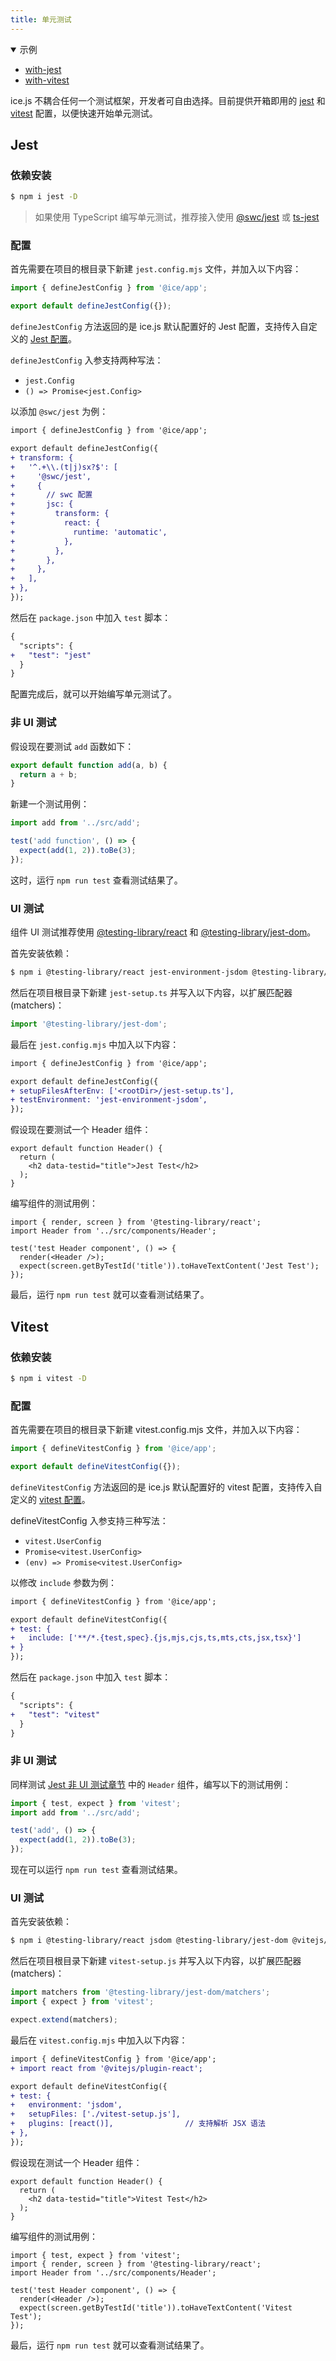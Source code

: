 ```yaml
---
title: 单元测试
---
```


<details open>
  <summary>示例</summary>
  <ul>
    <li>
      <a href="https://github.com/ice-lab/ice-next/tree/master/examples/with-jest" target="_blank" rel="noopener noreferrer">
        with-jest
      </a>
    </li>
    <li>
      <a href="https://github.com/ice-lab/ice-next/tree/master/examples/with-vitest" target="_blank" rel="noopener noreferrer">
        with-vitest
      </a>
    </li>
  </ul>
</details>

ice.js 不耦合任何一个测试框架，开发者可自由选择。目前提供开箱即用的 [jest](https://jestjs.io/) 和 [vitest](https://vitest.dev/) 配置，以便快速开始单元测试。

## Jest

### 依赖安装

```bash
$ npm i jest -D
```

> 如果使用 TypeScript 编写单元测试，推荐接入使用 [@swc/jest](https://swc.rs/docs/usage/jest) 或 [ts-jest](https://kulshekhar.github.io/ts-jest/docs/getting-started/installation)

### 配置

首先需要在项目的根目录下新建 `jest.config.mjs` 文件，并加入以下内容：

```js title="jest.config.mjs"
import { defineJestConfig } from '@ice/app';

export default defineJestConfig({});
```

`defineJestConfig` 方法返回的是 ice.js 默认配置好的 Jest 配置，支持传入自定义的 [Jest 配置](https://jestjs.io/docs/configuration)。

`defineJestConfig` 入参支持两种写法：

- `jest.Config`
- `() => Promise<jest.Config>`

以添加 `@swc/jest` 为例：
```diff title="jest.config.mjs"
import { defineJestConfig } from '@ice/app';

export default defineJestConfig({
+ transform: {
+   '^.+\\.(t|j)sx?$': [
+     '@swc/jest',
+     {
+       // swc 配置
+       jsc: {
+         transform: {
+           react: {
+             runtime: 'automatic',
+           },
+         },
+       },
+     },
+   ],
+ },
});
```

然后在 `package.json` 中加入 `test` 脚本：

```diff title="package.json"
{
  "scripts": {
+   "test": "jest"
  }
}
```

配置完成后，就可以开始编写单元测试了。

### 非 UI 测试

假设现在要测试 `add` 函数如下：

```ts title="src/utils/add.ts"
export default function add(a, b) {
  return a + b;
}
```

新建一个测试用例：

```ts title="tests/add.spec.ts"
import add from '../src/add';

test('add function', () => {
  expect(add(1, 2)).toBe(3);
});
```

这时，运行 `npm run test` 查看测试结果了。

### UI 测试

组件 UI 测试推荐使用 [@testing-library/react](https://www.npmjs.com/package/@testing-library/react) 和 [@testing-library/jest-dom](https://www.npmjs.com/package/@testing-library/jest-dom)。

首先安装依赖：

```bash
$ npm i @testing-library/react jest-environment-jsdom @testing-library/jest-dom -D
```

然后在项目根目录下新建 `jest-setup.ts` 并写入以下内容，以扩展匹配器(matchers)：
```ts title="jest-setup.ts"
import '@testing-library/jest-dom';
```

最后在 `jest.config.mjs` 中加入以下内容：
```diff title="jest.config.mjs"
import { defineJestConfig } from '@ice/app';

export default defineJestConfig({
+ setupFilesAfterEnv: ['<rootDir>/jest-setup.ts'],
+ testEnvironment: 'jest-environment-jsdom',
});
```

假设现在要测试一个 Header 组件：
```tsx title="src/components/Header.tsx"
export default function Header() {
  return (
    <h2 data-testid="title">Jest Test</h2>
  );
}
```

编写组件的测试用例：
```tsx title="tests/Header.spec.tsx"
import { render, screen } from '@testing-library/react';
import Header from '../src/components/Header';

test('test Header component', () => {
  render(<Header />);
  expect(screen.getByTestId('title')).toHaveTextContent('Jest Test');
});
```

最后，运行 `npm run test` 就可以查看测试结果了。

## Vitest

### 依赖安装

```bash
$ npm i vitest -D
```

### 配置

首先需要在项目的根目录下新建 vitest.config.mjs 文件，并加入以下内容：

```js title="vitest.config.mjs"
import { defineVitestConfig } from '@ice/app';

export default defineVitestConfig({});
```
`defineVitestConfig` 方法返回的是 ice.js 默认配置好的 vitest 配置，支持传入自定义的 [vitest 配置](https://vitest.dev/config/)。

defineVitestConfig 入参支持三种写法：

- `vitest.UserConfig`
- `Promise<vitest.UserConfig>`
- `(env) => Promise<vitest.UserConfig>`

以修改 `include` 参数为例：

```diff title="vitest.config.mjs"
import { defineVitestConfig } from '@ice/app';

export default defineVitestConfig({
+ test: {
+   include: ['**/*.{test,spec}.{js,mjs,cjs,ts,mts,cts,jsx,tsx}']
+ }
});
```
然后在 `package.json` 中加入 `test` 脚本：

```diff title="package.json"
{
  "scripts": {
+   "test": "vitest"
  }
}
```
### 非 UI 测试

同样测试 [Jest 非 UI 测试章节](#非-ui-测试) 中的 `Header` 组件，编写以下的测试用例：

```ts title="tests/add.spec.ts"
import { test, expect } from 'vitest';
import add from '../src/add';

test('add', () => {
  expect(add(1, 2)).toBe(3);
});
```

现在可以运行 `npm run test` 查看测试结果。

### UI 测试

首先安装依赖：

```bash
$ npm i @testing-library/react jsdom @testing-library/jest-dom @vitejs/plugin-react@1.3.2 -D
```

然后在项目根目录下新建 `vitest-setup.js` 并写入以下内容，以扩展匹配器(matchers)：

```ts title="vitest-setup.js"
import matchers from '@testing-library/jest-dom/matchers';
import { expect } from 'vitest';

expect.extend(matchers);
```

最后在 `vitest.config.mjs` 中加入以下内容：

```diff title="vitest.config.mjs"
import { defineVitestConfig } from '@ice/app';
+ import react from '@vitejs/plugin-react';

export default defineVitestConfig({
+ test: {
+   environment: 'jsdom',
+   setupFiles: ['./vitest-setup.js'],
+   plugins: [react()],                // 支持解析 JSX 语法
+ },
});
```

假设现在测试一个 Header 组件：

```tsx title="src/components/Header.tsx"
export default function Header() {
  return (
    <h2 data-testid="title">Vitest Test</h2>
  );
}
```

编写组件的测试用例：

```tsx title="tests/Header.spec.tsx"
import { test, expect } from 'vitest';
import { render, screen } from '@testing-library/react';
import Header from '../src/components/Header';

test('test Header component', () => {
  render(<Header />);
  expect(screen.getByTestId('title')).toHaveTextContent('Vitest Test');
});
```

最后，运行 `npm run test` 就可以查看测试结果了。